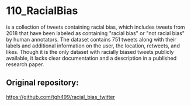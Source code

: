 # 110_RacialBias
is a collection of tweets containing racial bias,
which includes tweets from 2018 that have been labeled as containing "racial bias"
or "not racial bias" by human annotators. The dataset contains 751 tweets along
with their labels and additional information on the user, the location, retweets, and
likes. Though it is the only dataset with racially biased tweets publicly available, it
lacks clear documentation and a description in a published research paper.

## Original repository:
https://github.com/tgh499/racial_bias_twitter
